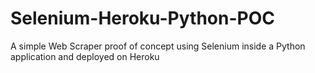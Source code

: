 # Selenium-Heroku-Python-POC
A simple Web Scraper proof of concept using Selenium inside a Python application and deployed on Heroku

